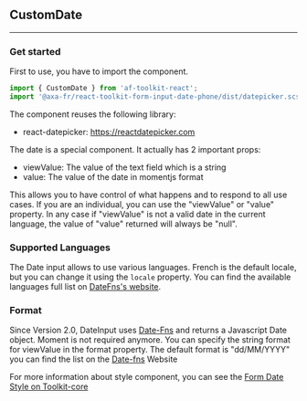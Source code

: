 ## CustomDate

---

### Get started

First to use, you have to import the component.

```js
import { CustomDate } from 'af-toolkit-react';
import '@axa-fr/react-toolkit-form-input-date-phone/dist/datepicker.scss';
```

The component reuses the following library:

- react-datepicker: https://reactdatepicker.com

The date is a special component. It actually has 2 important props:

- viewValue: The value of the text field which is a string
- value: The value of the date in momentjs format

This allows you to have control of what happens and to respond to all use cases. If you are an individual, you can use the "viewValue" or "value" property. In any case if "viewValue" is not a valid date in the current language, the value of "value" returned will always be "null".

### Supported Languages

The Date input allows to use various languages. French is the default locale, but you can change it using the `locale` property. You can find the available languages full list on [DateFns's website](https://date-fns.org/v2.0.0-alpha.18/docs/I18n#supported-languages).

### Format

Since Version 2.0, DateInput uses [Date-Fns](https://date-fns.org/) and returns a Javascript Date object. Moment is not required anymore. You can specify the string format for viewValue in the format property. The default format is "dd/MM/YYYY" you can find the list on the [Date-fns](https://date-fns.org/docs/format) Website

For more information about style component, you can see the [Form Date Style on Toolkit-core ](http://toolkit-intranet-axa.azurewebsites.net/#/form)
